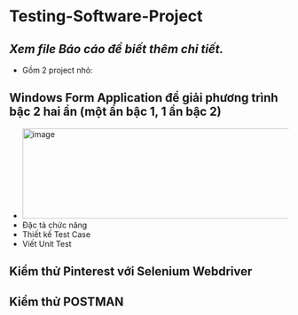 # Testing-Software-Project
**_Xem file Báo cáo để biết thêm chi tiết._**
---
- Gồm 2 project nhỏ:
## Windows Form Application để giải phương trình bậc 2 hai ẩn (một ẩn bậc 1, 1 ẩn bậc 2)
- <img width="523" height="163" alt="image" src="https://github.com/user-attachments/assets/a851791b-b119-4f98-9a91-97bedd998998" />
- Đặc tả chức năng
- Thiết kế Test Case
- Viết Unit Test
## Kiểm thử Pinterest với Selenium Webdriver
## Kiểm thử POSTMAN

